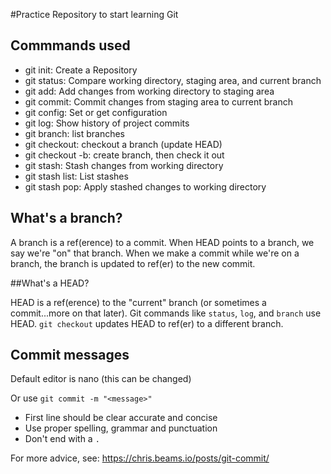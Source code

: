 #Practice Repository to start learning Git


## Commmands used

- git init: Create a Repository
- git status: Compare working directory, staging area, and current branch
- git add: Add changes from working directory to staging area
- git commit: Commit changes from staging area to current branch
- git config: Set or get configuration
- git log: Show history of project commits
- git branch: list branches
- git checkout: checkout a branch (update HEAD)
- git checkout -b: create branch, then check it out
- git stash: Stash changes from working directory
- git stash list: List stashes
- git stash pop: Apply stashed changes to working directory

## What's a branch?

A branch is a ref(erence) to a commit. When HEAD points to a branch, we say we're "on" that branch. When we make a commit while we're on a branch, the branch is updated to ref(er) to the new commit.

##What's a HEAD?

HEAD is a ref(erence) to the "current" branch (or sometimes a commit...more on that later). Git commands like `status`, `log`, and `branch` use HEAD. `git checkout` updates HEAD to ref(er) to a different branch.

## Commit messages


Default editor is nano (this can be changed)

Or use `git commit -m "<message>"`

- First line should be clear accurate and concise
- Use proper spelling, grammar and punctuation
- Don't end with a `.`

For more advice, see: https://chris.beams.io/posts/git-commit/
